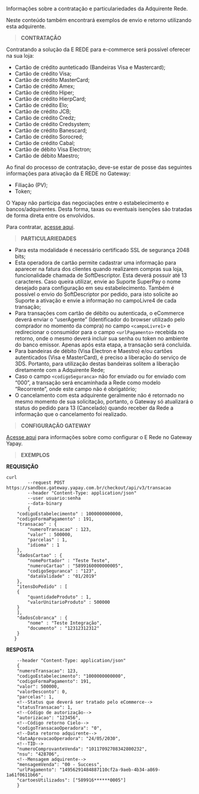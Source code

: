 Informações sobre a contratação e particulariedades da Adquirente Rede.

Neste conteúdo também encontrará exemplos de envio e retorno utilizando esta adquirente.

> **CONTRATAÇÃO**

Contratando a solução da E REDE para e-commerce será possível oferecer na sua loja:

* Cartão de crédito aunteticado (Bandeiras Visa e Mastercard);
* Cartão de crédito Visa;
* Cartão de crédito MasterCard;
* Cartão de crédito Amex;
* Cartão de crédito Hiper;
* Cartão de crédito HierpCard;
* Cartão de crédito Elo;
* Cartão de crédito JCB;
* Cartão de crédito Credz;
* Cartão de crédito Credsystem;
* Cartão de crédito Banescard;
* Cartão de crédito Sorocred;
* Cartão de crédito Cabal;
* Cartão de débito Visa Electron;
* Cartão de débito Maestro;


Ao final do processo de contratação, deve-se estar de posse das seguintes informações para ativação da E REDE no Gateway:

* Filiação (PV);
* Token;

O Yapay não participa das negociações entre o estabelecimento e bancos/adquirentes. Desta forma, taxas ou eventuais isenções são tratadas de forma direta entre os envolvidos.

Para contratar, [acesse aqui](https://www.userede.com.br/nossos-produtos/e-rede).

> **PARTICULARIEDADES**

* Para esta modalidade é necessário certificado SSL de segurança 2048 bits;
* Esta operadora de cartão permite cadastrar uma informação para aparecer na fatura dos clientes quando realizarem compras sua loja, funcionalidade chamada de SoftDescriptor. Esta deverá possuir até 13 caracteres. Caso queira utilizar, envie ao Suporte SuperPay o nome desejado para configuração em seu estabelecimento.
Também é possível o envio do SoftDescriptor por pedido, para isto solicite ao Suporte a ativação e envie a informação no campoLivre4 de cada transação;
* Para transações com cartão de débito ou autenticada, o eCommerce deverá enviar o “userAgente” (Identificador do browser utilizado pelo comprador no momento da compra) no campo `<campoLivre1>` e redirecionar o consumidor para o campo `<urlPagamento>` recebida no retorno, onde o mesmo deverá incluir sua senha ou token no ambiente do banco emissor. Apenas após esta etapa, a transação será concluída.
* Para bandeiras de débito (Visa Electron e Maestro) e/ou cartões autenticados (Visa e MasterCard), é preciso a liberação do serviço de 3DS. Portanto, para utilização destas bandeiras solitem a liberação diretamente com a Adquirente Rede;
* Caso o campo `<codigoSeguranca>` não for enviado ou for enviado com “000”, a transação será encaminhada a Rede como modelo “Recorrente”, onde este campo não é obrigatório;
* O cancelamento com esta adquirente geralmente não é retornado no mesmo momento de sua solicitação, portanto, o Gateway só atualizará o status do pedido para 13 (Cancelado) quando receber da Rede a informação que o cancelamento foi realizado.

> **CONFIGURAÇÃO GATEWAY**

[Acesse aqui](https://atendimento.yapay.com.br/hc/pt-br/articles/360005085993-Cart%C3%A3o-de-Cr%C3%A9dito-e-D%C3%A9bito-e-Rede) para informações sobre como configurar o E Rede no Gateway Yapay.

> **EXEMPLOS**

**REQUISIÇÃO**

```curl
curl
        --request POST https://sandbox.gateway.yapay.com.br/checkout/api/v3/transacao
        --header "Content-Type: application/json"
        --user usuario:senha
        --data-binary
        {
    "codigoEstabelecimento" : 1000000000000,
    "codigoFormaPagamento" : 191,
    "transacao" : {
        "numeroTransacao" : 123,
        "valor" : 500000,
        "parcelas" : 1,
        "idioma" : 1
    },
    "dadosCartao" : {
        "nomePortador" : "Teste Teste",
        "numeroCartao" : "5899160000000005",
        "codigoSeguranca" : "123",
        "dataValidade" : "01/2019"
    },
    "itensDoPedido" : [
    {
        "quantidadeProduto" : 1,
        "valorUnitarioProduto" : 500000
    }
    ],
    "dadosCobranca" : {
        "nome" : "Teste Integração",
        "documento" : "12312312312"
    }
   }
```

**RESPOSTA**

```curl
    --header "Content-Type: application/json"
    {
    "numeroTransacao": 123,
    "codigoEstabelecimento": "1000000000000",
    "codigoFormaPagamento": 191,
    "valor": 500000,
    "valorDesconto": 0,
    "parcelas": 1,
    <!--Status que deverá ser tratado pelo eCommerce-->
    "statusTransacao": 1,
    <!--Código de autorização-->
    "autorizacao": "123456",
    <!--Código retorno Cielo-->
    "codigoTransacaoOperadora": "0",
    <!--Data retorno adquirente-->
    "dataAprovacaoOperadora": "24/05/2030",
    <!--TID-->
    "numeroComprovanteVenda": "10117092708342800232",
    "nsu": "428706",
    <!--Mensagem adquirente-->
    "mensagemVenda": "00 - Success",
    "urlPagamento": "14956291484887110cf2a-9aeb-4b34-a869-1a61f0611b66",
    "cartoesUtilizados": ["589916******0005"]
    }
```
